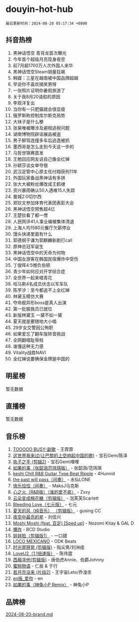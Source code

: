 # douyin-hot-hub

`最后更新时间：2024-08-20 05:17:34 +0800`

## 抖音热榜

1. 黑神话悟空 青背龙首次曝光
1. 今年首个超级月亮现身夜空
1. 前7月超1700万人次外国人来华
1. 黑神话悟空Steam销量狂飙
1. 韩媒：三星在越南被中国品牌超越
1. 早说你不喜欢搞笑男呀
1. 一张照片证明你暑假旅游了
1. 关于我8月20请假的原因
1. 李观洋复出
1. 当你有一只肥猫就会很显瘦
1. 俄罗斯称控制库尔斯克局势
1. 大祙子是什么梗
1. 张昊唯被曝涉及避税逃税问题
1. 湖南博物院辟谣展品被盗
1. 男子醉驾连撞多车后逃逸被抓
1. 墨西哥是怎么走到今天这一步的
1. 马哲世锦赛首发
1. 王勉回应网友说自己像全红婵
1. 孙颖莎谈女单夺银
1. 武汉足管中心原主任付翔获刑11年
1. 外国玩家备战黑神话有多拼
1. 张大大被粉丝爆改成王鹤棣
1. 资兴暴雨确认50人遇难15人失踪
1. 曼城2:0切尔西
1. 郑钦文参加体育代表团表彰大会
1. 黑神话悟空预售超4亿
1. 王楚钦看了都一愣
1. 人民网评41人事业编被集体清退
1. 上海人均1580元餐厅欠薪停业
1. 馒头快递里面有什么
1. 郭德纲于谦为郭麒麟新剧打call
1. 原神总冠军诞生
1. 黑神话悟空中的天命为何物
1. 中国女游客在韩国民宿爆炸中受伤
1. 丁俊晖4:5憾负伯顿
1. 青少年如何应对开学综合症
1. 全世界一起来唱青花
1. 哈马斯4名成员伏击以军车队
1. 陈芋汐：至今都追不上全红婵
1. 林黛玉模仿大赛
1. 夺命舰异形boss是真人出演
1. 第一批服我员已就位
1. 新版林黛玉 一黛不如一黛
1. 夏天就是要随地大小唱
1. 29岁女交警因公殉职
1. 如果爱忘了翻车版转音挑战
1. 全网翻唱耻辱柱
1. 谁懂这种无力感
1. Vitality战胜NAVI
1. 全红婵说要确保金牌是中国的

## 明星榜

暂无数据

## 直播榜

暂无数据

## 音乐榜

1. [TOOOOO BUSY-副歌](https://sf6-cdn-tos.douyinstatic.com/obj/tos-cn-ve-2774/o0fmjGZetNDjSM5EimFs2QlzBg30YgByJMRQrC) - 王霏霏
1. [这世界我来过(让巴黎的上空响起中国的歌)](https://sf3-cdn-tos.douyinstatic.com/obj/tos-cn-ve-2774/o4wXzBftoUMHKWsiWRwtI9iiGWnO8zjCBxAaAb) - 宝石Gem/陈泽
1. [执子之手 (剪辑2)](https://sf3-cdn-tos.douyinstatic.com/obj/tos-cn-ve-2774/oUoZLQjCc31XzqsBnBQUNgeKtYPBcgbFDwtfcu) - 宝石Gem\哩哩
1. [如果的事（张韶涵范玮琪版）](https://sf5-hl-cdn-tos.douyinstatic.com/obj/tos-cn-ve-2774/owI7MDDyzHddFIDNOFiTf8qYP1fafEiAgmjsCv) - 张韶涵/范玮琪
1. [keshi Chill R&B Guitar Type Beat Ripple](https://sf3-cdn-tos.douyinstatic.com/obj/tos-cn-ve-2774/okQIfmitAB3HpgZQo0YCEFEACcDhQngn0fkFIC) - 4Hunnid
1. [the past will pass（间奏）](https://sf5-hl-cdn-tos.douyinstatic.com/obj/tos-cn-ve-2774/oYi1aFWqIjwzlvAuryrQIMAFSoPpJyicp6BiZ) - 水仙LONE
1. [快乐恰恰（间奏）](https://sf5-hl-cdn-tos.douyinstatic.com/obj/tos-cn-ve-2774/oMesum3HvWQXJxuMFeVYzf54o2QzH5aEBPOCAn) - MaksJ马克斯
1. [心之火（R&B版）（谁的爱不疯）](https://sf5-hl-cdn-tos.douyinstatic.com/obj/tos-cn-ve-2774/okemkEDaIBBE3OosftCgMxlFkLQZRw37t36ZQv) - Zxxy
1. [云朵变成棉花糖（剪辑版）](https://sf5-hl-cdn-tos.douyinstatic.com/obj/tos-cn-ve-2774/o8LC84GQLALFfXeyJmh8KE61byVQYMMeAZLfEI) - 泡芙芙Scarlett
1. [Bleeding Love（七元版）](https://sf5-hl-cdn-tos.douyinstatic.com/obj/tos-cn-ve-2774/oEgC9eZFHQ1MfSRnrfkzFp8AayDWqAQMABBgUs) - 七元
1. [夏天的风（纯音乐） （剪辑版）](https://sf3-cdn-tos.douyinstatic.com/obj/tos-cn-ve-2774/oUzLjBZZFQAoNRmGokEeD5zfQCObp6UeFAnTa6) - gusing CC
1. [夜空中最亮的星](https://sf6-cdn-tos.douyinstatic.com/obj/tos-cn-ve-2774/o4IfgGwqqnFeXEMGaS8JBzJAdayAaCeoxqbjCD) - 刘佳兴
1. [Moshi Moshi (feat. 百足) [Sped up]](https://sf3-cdn-tos.douyinstatic.com/obj/tos-cn-ve-2774/ocCPFQcXJLeroaIdQLIGAoeeYM3OAUYGDguHXz) - Nozomi Kitay & GAL D
1. [爆炸](https://sf3-cdn-tos.douyinstatic.com/obj/tos-cn-ve-2774/4abeb6e3794342cf9e7ce20282badd15) - BCD Studio
1. [娃娃脸（剪辑版1）](https://sf3-cdn-tos.douyinstatic.com/obj/tos-cn-ve-2774/oIimSCgQoNUePTAZ1Ba7TeADY4KetGYsVFeaaB) - 一口甜
1. [LOCO MEXICANO](https://sf3-cdn-tos.douyinstatic.com/obj/tos-cn-ve-2774/owxVoxJorA4ILBfsMAjU6t7O1xW9w0tS7EYzh6) - ODK Beats
1. [时光晃呀晃 (剪辑版)](https://sf5-hl-cdn-tos.douyinstatic.com/obj/tos-cn-ve-2774/o8ACeQem3gwI1x3GIYGAfKG0LJebKFRJDwRwyW) - 指尖笑/刘洲成
1. [LoveU2（1.1倍速版）](https://sf6-cdn-tos.douyinstatic.com/obj/tos-cn-ve-2774/oQMeDffLaEmgMwgCOEMAFCI6INzoFPgWdD0rsa) - 陈伟霆
1. [西厢寻他(剪辑版)](https://sf5-hl-cdn-tos.douyinstatic.com/obj/tos-cn-ve-2774/oUsAVfAQKlRNxEv5qxvIB8o5qmIWUcXbzJKJhw) - 唐伯虎Annie、伯爵Johnny
1. [蜜桃物语](https://sf5-hl-cdn-tos.douyinstatic.com/obj/tos-cn-ve-2774/oIhOSCZtIACtYU4XQkngiW9kCBfVD1Fz9IYeqL) - 仁辰 & 于行
1. [若月亮没来 (片段2)](https://sf5-hl-cdn-tos.douyinstatic.com/obj/tos-cn-ve-2774/ocQavLLjkCOeDxGyYeIMGgNAIwJ0QXE1Ve3Fzv) - 王宇宙Leto/乔浚丞
1. [en版_爱你](https://sf5-hl-cdn-tos.douyinstatic.com/obj/tos-cn-ve-2774/oEDn5OQWGwJcMoiXFPLTgUzBICetMfDgIfAjaa) - en
1. [如果的事（神兔小P Remix）](https://sf5-hl-cdn-tos.douyinstatic.com/obj/tos-cn-ve-2774/okHtAffz3g4ZB0BMQn9iC9BC6AciI3xCmgQTqt) - 神兔小P

## 品牌榜

[2024-08-20-brand.md](2024-08-20-brand.md)
